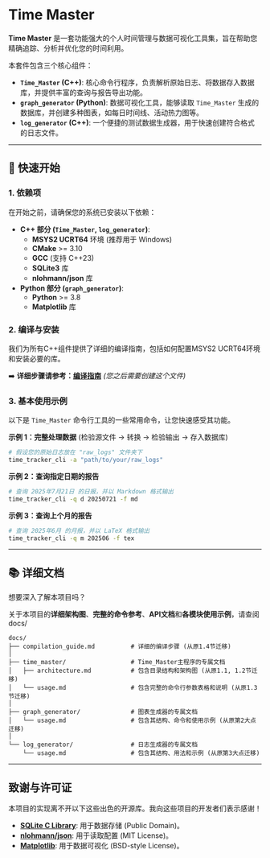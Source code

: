 # Time Master

**Time Master** 是一套功能强大的个人时间管理与数据可视化工具集，旨在帮助您精确追踪、分析并优化您的时间利用。

本套件包含三个核心组件：

  * **`Time_Master` (C++)**: 核心命令行程序，负责解析原始日志、将数据存入数据库，并提供丰富的查询与报告导出功能。
  * **`graph_generator` (Python)**: 数据可视化工具，能够读取 `Time_Master` 生成的数据库，并创建多种图表，如每日时间线、活动热力图等。
  * **`log_generator` (C++)**: 一个便捷的测试数据生成器，用于快速创建符合格式的日志文件。

-----

## 🚀 快速开始

### 1\. 依赖项

在开始之前，请确保您的系统已安装以下依赖：

  * **C++ 部分 (`Time_Master`, `log_generator`)**:
      * **MSYS2 UCRT64** 环境 (推荐用于 Windows)
      * **CMake** \>= 3.10
      * **GCC** (支持 C++23)
      * **SQLite3** 库
      * **nlohmann/json** 库
  * **Python 部分 (`graph_generator`)**:
      * **Python** \>= 3.8
      * **Matplotlib** 库

### 2\. 编译与安装

我们为所有C++组件提供了详细的编译指南，包括如何配置MSYS2 UCRT64环境和安装必要的库。

➡️ **详细步骤请参考：[编译指南](https://www.google.com/search?q=./docs/COMPILING.md)** *(您之后需要创建这个文件)*

### 3\. 基本使用示例

以下是 `Time_Master` 命令行工具的一些常用命令，让您快速感受其功能。

**示例 1：完整处理数据**
(检验源文件 -\> 转换 -\> 检验输出 -\> 存入数据库)

```bash
# 假设您的原始日志放在 "raw_logs" 文件夹下
time_tracker_cli -a "path/to/your/raw_logs"
```

**示例 2：查询指定日期的报告**

```bash
# 查询 2025年7月21日 的日报，并以 Markdown 格式输出
time_tracker_cli -q d 20250721 -f md
```

**示例 3：查询上个月的报告**

```bash
# 查询 2025年6月 的月报，并以 LaTeX 格式输出
time_tracker_cli -q m 202506 -f tex
```

-----

## 📚 详细文档

想要深入了解本项目吗？

关于本项目的**详细架构图**、**完整的命令参考**、**API文档**和**各模块使用示例**，请查阅docs/
```
docs/
├── compilation_guide.md          # 详细的编译步骤 (从原1.4节迁移)
│
├── time_master/                  # Time_Master主程序的专属文档
│   ├── architecture.md           # 包含目录结构和架构图 (从原1.1, 1.2节迁移)
│   └── usage.md                  # 包含完整的命令行参数表格和说明 (从原1.3节迁移)
│
├── graph_generator/              # 图表生成器的专属文档
│   └── usage.md                  # 包含其结构、命令和使用示例 (从原第2大点迁移)
│
└── log_generator/                # 日志生成器的专属文档
    └── usage.md                  # 包含其结构、用法和示例 (从原第3大点迁移)
```

-----

## 致谢与许可证

本项目的实现离不开以下这些出色的开源库。我向这些项目的开发者们表示感谢！

  * **[SQLite C Library](https://www.sqlite.org/index.html)**: 用于数据存储 (Public Domain)。
  * **[nlohmann/json](https://github.com/nlohmann/json)**: 用于读取配置 (MIT License)。
  * **[Matplotlib](https://matplotlib.org/)**: 用于数据可视化 (BSD-style License)。